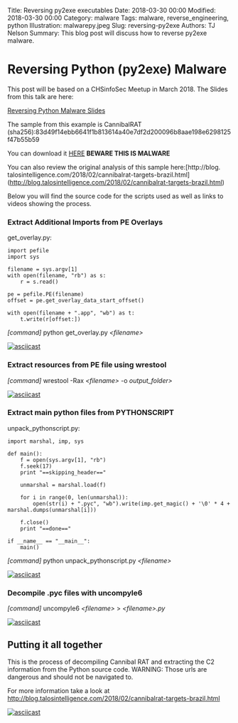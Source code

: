 Title: Reversing py2exe executables
Date: 2018-03-30 00:00
Modified: 2018-03-30 00:00
Category: malware
Tags: malware, reverse_engineering, python
Illustration: malwarepy.jpeg
Slug: reversing-py2exe
Authors: TJ Nelson
Summary: This blog post will discuss how to reverse py2exe malware.

# Reversing Python (py2exe) Malware
This post will be based on a CHSinfoSec Meetup in March 2018. The Slides from this talk are here:

[Reversing Python Malware Slides](https://docs.google.com/presentation/d/1zBMxeLYEnb2uZE-sYf4v-dovIjEyUm0HWmCB26stiBk/edit?usp=sharing)

The sample from this example is CannibalRAT (sha256):83d49f14ebb6641f1b813614a40e7df2d200096b8aae198e6298125f47b55b59

You can download it [HERE](https://malshare.com/sample.php?action=detail&hash=fb1a2d0db81979e09128630bc2c82c53) **BEWARE THIS IS MALWARE**

You can also review the original analysis of this sample here:[http://blog.   talosintelligence.com/2018/02/cannibalrat-targets-brazil.html] (http://blog.talosintelligence.com/2018/02/cannibalrat-targets-brazil.html)


Below you will find the source code for the scripts used as well as links to videos showing the process.

### Extract Additional Imports from PE Overlays

get_overlay.py:

    import pefile
    import sys

    filename = sys.argv[1]
    with open(filename, "rb") as s:
        r = s.read()

    pe = pefile.PE(filename)
    offset = pe.get_overlay_data_start_offset()

    with open(filename + ".app", "wb") as t:
        t.write(r[offset:])
 
 *\[command\]* python get_overlay.py *<filename\>*
 
 [![asciicast](https://asciinema.org/a/jDo4WujW1HiHTAKYkZFdY8T78.png)](https://asciinema.org/a/jDo4WujW1HiHTAKYkZFdY8T78)
 
 
 
 ### Extract resources from PE file using wrestool
 
 *\[command\]* wrestool -Rax *<filename\>* -o *output_folder\>*
 
 [![asciicast](https://asciinema.org/a/171998.png)](https://asciinema.org/a/171998)
 
 ### Extract main python files from PYTHONSCRIPT
 
 
 unpack_pythonscript.py:
 
    import marshal, imp, sys

    def main():
        f = open(sys.argv[1], "rb")
        f.seek(17)
        print "==skipping_header=="

        unmarshal = marshal.load(f)

        for i in range(0, len(unmarshal)):
            open(str(i) + ".pyc", "wb").write(imp.get_magic() + '\0' * 4 + marshal.dumps(unmarshal[i]))

        f.close()
        print "==done=="

    if __name__ == "__main__":
        main()
        
*\[command\]* python unpack_pythonscript.py *<filename\>*

[![asciicast](https://asciinema.org/a/172001.png)](https://asciinema.org/a/172001)

### Decompile .pyc files with uncompyle6

*\[command\]* uncompyle6 *<filename\>* \> *<filename\>.py*

[![asciicast](https://asciinema.org/a/171997.png)](https://asciinema.org/a/171997)
## Putting it all together
This is the process of decompiling Cannibal RAT and extracting the C2 information from the Python source code.
WARNING: Those urls are dangerous and should not be navigated to.

For more information take a look at http://blog.talosintelligence.com/2018/02/cannibalrat-targets-brazil.html

[![asciicast](https://asciinema.org/a/172072.png)](https://asciinema.org/a/172072)
